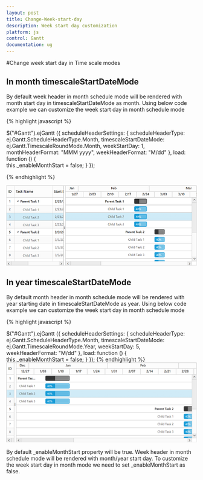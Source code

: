 ```yaml
---
layout: post
title: Change-Week-start-day
description: Week start day customization
platform: js
control: Gantt
documentation: ug
---
```


#Change week start day in Time scale modes

## In month timescaleStartDateMode

By default week header in month schedule mode will be rendered with month start day in timescaleStartDateMode as month. Using below code example we can customize the week start day in month schedule mode

{% highlight javascript %}

$("#Gantt").ejGantt ({
       scheduleHeaderSettings: {
                    scheduleHeaderType: ej.Gantt.ScheduleHeaderType.Month,
					timescaleStartDateMode: ej.Gantt.TimescaleRoundMode.Month,
                    weekStartDay: 1,
                    monthHeaderFormat: "MMM yyyy",
                    weekHeaderFormat: "M/dd"
                },
       load: function () {         
                    this._enableMonthStart = false;
                }
});

{% endhighlight %}

![](/js/Gantt/How-to/Change-Weekstart-Day-images/image-1.png)

## In year timescaleStartDateMode

By default month header in month schedule mode will be rendered with year starting date in timescaleStartDateMode as year. Using below code example we can customize the week start day in month schedule mode

{% highlight javascript %}

$("#Gantt").ejGantt ({
        scheduleHeaderSettings: {
                    scheduleHeaderType: ej.Gantt.ScheduleHeaderType.Month,
                    timescaleStartDateMode: ej.Gantt.TimescaleRoundMode.Year,
                    weekStartDay: 5,                 
                    weekHeaderFormat: "M/dd"
                },
       load: function () {         
                    this._enableMonthStart = false;
                }
});
{% endhighlight %}
![](/js/Gantt/How-to/Change-Weekstart-Day-images/image-2.png)

By default _enableMonthStart property will be true. Week header in month schedule mode will be rendered with month/year start day. To customize the week start day in month mode we need to set _enableMonthStart as false.
